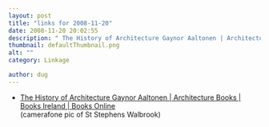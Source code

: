 ```yaml
---
layout: post
title: "links for 2008-11-20"
date: 2008-11-20 20:02:55
description: " The History of Architecture Gaynor Aaltonen | Architecture Books | Books Ireland | Books Online (camerafone pic of St Stephens Walbrook)&#8230;"
thumbnail: defaultThumbnail.png
alt: ""
category: Linkage

author: dug
---
```


<ul class="delicious"><li>
                <div class="delicious-link"><a href="http://www.booksunlimited.ie/Books/Aaltonen-Gaynor/History-of-Architecture/9781848370340.htm">The History of Architecture Gaynor Aaltonen | Architecture Books | Books Ireland | Books Online</a></div>
                <div class="delicious-extended">(camerafone pic of St Stephens Walbrook)</div>
                <br />
            </li></ul>
